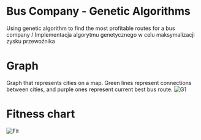 # Bus Company - Genetic Algorithms
Using genetic algorithm to find the most profitable routes for a bus company / Implementacja algorytmu genetycznego w celu maksymalizacji zysku przewoźnika

# Graph
Graph that represents cities on a map. Green lines represent connections between cities, and purple ones represent current best bus route.
![G1](https://user-images.githubusercontent.com/37414943/60082755-b149ad00-9734-11e9-971f-d8004ace4970.JPG)

# Fitness chart
![Fit](https://user-images.githubusercontent.com/37414943/60082839-e1914b80-9734-11e9-9d95-ee1c39032d83.JPG)

